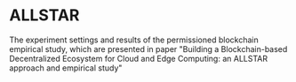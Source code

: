 # ALLSTAR
The experiment settings and results of the permissioned blockchain empirical study, which are presented in paper "Building a Blockchain-based Decentralized Ecosystem for Cloud and Edge Computing: an ALLSTAR approach and empirical study"
